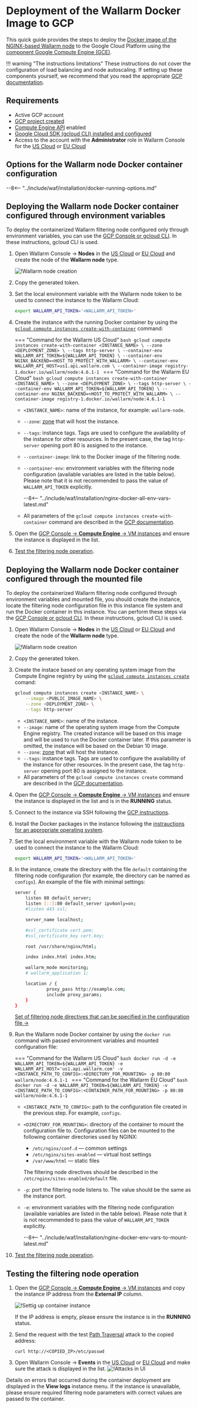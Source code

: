[allocating-memory-guide]:          ../../../admin-en/configuration-guides/allocate-resources-for-node.md
[mount-config-instr]:               #deploying-the-wallarm-node-docker-container-configured-through-the-mounted-file
[nginx-waf-directives]:             ../../../admin-en/configure-parameters-en.md
[graylist-docs]:                    ../../../user-guides/ip-lists/graylist.md
[filtration-modes-docs]:            ../../../admin-en/configure-wallarm-mode.md
[application-configuration]:        ../../../user-guides/settings/applications.md
[node-status-docs]:                 ../../../admin-en/configure-statistics-service.md
[node-token]:                       ../../../quickstart.md#deploy-the-wallarm-filtering-node
[api-token]:                        ../../../user-guides/settings/api-tokens.md
[platform]:                         ../../../admin-en/supported-platforms.md

# Deployment of the Wallarm Docker Image to GCP

This quick guide provides the steps to deploy the [Docker image of the NGINX-based Wallarm node](https://hub.docker.com/r/wallarm/node) to the Google Cloud Platform using the [component Google Compute Engine (GCE)](https://cloud.google.com/compute).

!!! warning "The instructions limitations"
    These instructions do not cover the configuration of load balancing and node autoscaling. If setting up these components yourself, we recommend that you read the appropriate [GCP documentation](https://cloud.google.com/compute/docs/load-balancing-and-autoscaling).

## Requirements

* Active GCP account
* [GCP project created](https://cloud.google.com/resource-manager/docs/creating-managing-projects)
* [Compute Engine API](https://console.cloud.google.com/apis/library/compute.googleapis.com?q=compute%20eng&id=a08439d8-80d6-43f1-af2e-6878251f018d) enabled
* [Google Cloud SDK (gcloud CLI) installed and configured](https://cloud.google.com/sdk/docs/quickstart)
* Access to the account with the **Administrator** role in Wallarm Console for the [US Cloud](https://us1.my.wallarm.com/) or [EU Cloud](https://my.wallarm.com/)

## Options for the Wallarm node Docker container configuration

--8<-- "../include/waf/installation/docker-running-options.md"

## Deploying the Wallarm node Docker container configured through environment variables

To deploy the containerized Wallarm filtering node configured only through environment variables, you can use the [GCP Console or gcloud CLI](https://cloud.google.com/compute/docs/containers/deploying-containers). In these instructions, gcloud CLI is used.

1. Open Wallarm Console → **Nodes** in the [US Cloud](https://us1.my.wallarm.com/nodes) or [EU Cloud](https://my.wallarm.com/nodes) and create the node of the **Wallarm node** type.

    ![!Wallarm node creation](../../../images/user-guides/nodes/create-cloud-node.png)
1. Copy the generated token.
1. Set the local environment variable with the Wallarm node token to be used to connect the instance to the Wallarm Cloud:

    ```bash
    export WALLARM_API_TOKEN='<WALLARM_API_TOKEN>'
    ```
1. Create the instance with the running Docker container by using the [`gcloud compute instances create-with-container`](https://cloud.google.com/sdk/gcloud/reference/compute/instances/create-with-container) command:

    === "Command for the Wallarm US Cloud"
        ```bash
        gcloud compute instances create-with-container <INSTANCE_NAME> \
            --zone <DEPLOYMENT_ZONE> \
            --tags http-server \
            --container-env WALLARM_API_TOKEN=${WALLARM_API_TOKEN} \
            --container-env NGINX_BACKEND=<HOST_TO_PROTECT_WITH_WALLARM> \
            --container-env WALLARM_API_HOST=us1.api.wallarm.com \
            --container-image registry-1.docker.io/wallarm/node:4.6.1-1
        ```
    === "Command for the Wallarm EU Cloud"
        ```bash
        gcloud compute instances create-with-container <INSTANCE_NAME> \
            --zone <DEPLOYMENT_ZONE> \
            --tags http-server \
            --container-env WALLARM_API_TOKEN=${WALLARM_API_TOKEN} \
            --container-env NGINX_BACKEND=<HOST_TO_PROTECT_WITH_WALLARM> \
            --container-image registry-1.docker.io/wallarm/node:4.6.1-1
        ```

    * `<INSTANCE_NAME>`: name of the instance, for example: `wallarm-node`.
    * `--zone`: [zone](https://cloud.google.com/compute/docs/regions-zones) that will host the instance.
    * `--tags`: instance tags. Tags are used to configure the availability of the instance for other resources. In the present case, the tag `http-server` opening port 80 is assigned to the instance.
    * `--container-image`: link to the Docker image of the filtering node.
    * `--container-env`: environment variables with the filtering node configuration (available variables are listed in the table below). Please note that it is not recommended to pass the value of `WALLARM_API_TOKEN` explicitly.

        --8<-- "../include/waf/installation/nginx-docker-all-env-vars-latest.md"
    
    * All parameters of the `gcloud compute instances create-with-container` command are described in the [GCP documentation](https://cloud.google.com/sdk/gcloud/reference/compute/instances/create-with-container).
1. Open the [GCP Console → **Compute Engine** → VM instances](https://console.cloud.google.com/compute/instances) and ensure the instance is displayed in the list.
1. [Test the filtering node operation](#testing-the-filtering-node-operation).

## Deploying the Wallarm node Docker container configured through the mounted file

To deploy the containerized Wallarm filtering node configured through environment variables and mounted file, you should create the instance, locate the filtering node configuration file in this instance file system and run the Docker container in this instance. You can perform these steps via the [GCP Console or gcloud CLI](https://cloud.google.com/compute/docs/containers/deploying-containers). In these instructions, gcloud CLI is used.

1. Open Wallarm Console → **Nodes** in the [US Cloud](https://us1.my.wallarm.com/nodes) or [EU Cloud](https://my.wallarm.com/nodes) and create the node of the **Wallarm node** type.

    ![!Wallarm node creation](../../../images/user-guides/nodes/create-cloud-node.png)
1. Copy the generated token.
1. Create the instace based on any operating system image from the Compute Engine registry by using the [`gcloud compute instances create`](https://cloud.google.com/sdk/gcloud/reference/compute/instances/create) comand:

    ```bash
    gcloud compute instances create <INSTANCE_NAME> \
        --image <PUBLIC_IMAGE_NAME> \
        --zone <DEPLOYMENT_ZONE> \
        --tags http-server
    ```

    * `<INSTANCE_NAME>`: name of the instance.
    * `--image`: name of the operating system image from the Compute Engine registry. The created instance will be based on this image and will be used to run the Docker container later. If this parameter is omitted, the instance will be based on the Debian 10 image.
    * `--zone`: [zone](https://cloud.google.com/compute/docs/regions-zones) that will host the instance.
    * `--tags`: instance tags. Tags are used to configure the availability of the instance for other resources. In the present case, the tag `http-server` opening port 80 is assigned to the instance.
    * All parameters of the `gcloud compute instances create` command are described in the [GCP documentation](https://cloud.google.com/sdk/gcloud/reference/compute/instances/create).
1. Open the [GCP Console → **Compute Engine** → VM instances](https://console.cloud.google.com/compute/instances) and ensure the instance is displayed in the list and is in the **RUNNING** status.
1. Connect to the instance via SSH following the [GCP instructions](https://cloud.google.com/compute/docs/instances/ssh).
1. Install the Docker packages in the instance following the [instrauctions for an appropriate operating system](https://docs.docker.com/engine/install/#server).
1. Set the local environment variable with the Wallarm node token to be used to connect the instance to the Wallarm Cloud:

    ```bash
    export WALLARM_API_TOKEN='<WALLARM_API_TOKEN>'
    ```
1. In the instance, create the directory with the file `default` containing the filtering node configuration (for example, the directory can be named as `configs`). An example of the file with minimal settings:

    ```bash
    server {
        listen 80 default_server;
        listen [::]:80 default_server ipv6only=on;
        #listen 443 ssl;

        server_name localhost;

        #ssl_certificate cert.pem;
        #ssl_certificate_key cert.key;

        root /usr/share/nginx/html;

        index index.html index.htm;

        wallarm_mode monitoring;
        # wallarm_application 1;

        location / {
                proxy_pass http://example.com;
                include proxy_params;
        }
    }
    ```

    [Set of filtering node directives that can be specified in the configuration file →](../../../admin-en/configure-parameters-en.md)
1. Run the Wallarm node Docker container by using the `docker run` command with passed environment variables and mounted configuration file:

    === "Command for the Wallarm US Cloud"
        ```bash
        docker run -d -e WALLARM_API_TOKEN=${WALLARM_API_TOKEN} -e WALLARM_API_HOST='us1.api.wallarm.com' -v <INSTANCE_PATH_TO_CONFIG>:<DIRECTORY_FOR_MOUNTING> -p 80:80 wallarm/node:4.6.1-1
        ```
    === "Command for the Wallarm EU Cloud"
        ```bash
        docker run -d -e WALLARM_API_TOKEN=${WALLARM_API_TOKEN} -v <INSTANCE_PATH_TO_CONFIG>:<CONTAINER_PATH_FOR_MOUNTING> -p 80:80 wallarm/node:4.6.1-1
        ```

    * `<INSTANCE_PATH_TO_CONFIG>`: path to the configuration file created in the previous step. For example, `configs`.
    * `<DIRECTORY_FOR_MOUNTING>`: directory of the container to mount the configuration file to. Configuration files can be mounted to the following container directories used by NGINX:

        * `/etc/nginx/conf.d` — common settings
        * `/etc/nginx/sites-enabled` — virtual host settings
        * `/var/www/html` — static files

        The filtering node directives should be described in the `/etc/nginx/sites-enabled/default` file.
    
    * `-p`: port the filtering node listens to. The value should be the same as the instance port.
    * `-e`: environment variables with the filtering node configuration (available variables are listed in the table below). Please note that it is not recommended to pass the value of `WALLARM_API_TOKEN` explicitly.

        --8<-- "../include/waf/installation/nginx-docker-env-vars-to-mount-latest.md"
1. [Test the filtering node operation](#testing-the-filtering-node-operation).

## Testing the filtering node operation

1. Open the [GCP Console → **Compute Engine** → VM instances](https://console.cloud.google.com/compute/instances) and copy the instance IP address from the **External IP** column.

    ![!Settig up container instance](../../../images/waf-installation/gcp/container-copy-ip.png)

    If the IP address is empty, please ensure the instance is in the **RUNNING** status.

2. Send the request with the test [Path Traversal](../../../attacks-vulns-list.md#path-traversal) attack to the copied address:

    ```
    curl http://<COPIED_IP>/etc/passwd
    ```
3. Open Wallarm Console → **Events** in the [US Cloud](https://us1.my.wallarm.com/search) or [EU Cloud](https://my.wallarm.com/search) and make sure the attack is displayed in the list.
    ![!Attacks in UI](../../../images/admin-guides/test-attacks-quickstart.png)

Details on errors that occurred during the container deployment are displayed in the **View logs** instance menu. If the instance is unavailable, please ensure required filtering node parameters with correct values are passed to the container.
